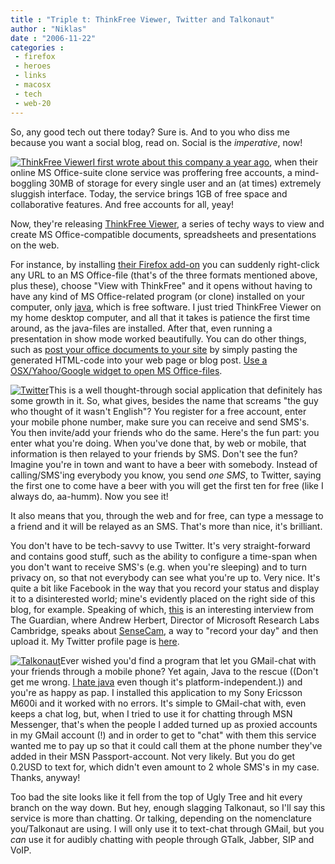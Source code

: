 ```yaml
---
title : "Triple t: ThinkFree Viewer, Twitter and Talkonaut"
author : "Niklas"
date : "2006-11-22"
categories : 
 - firefox
 - heroes
 - links
 - macosx
 - tech
 - web-20
---
```


So, any good tech out there today? Sure is. And to you who diss me because you want a social blog, read on. Social is the _imperative_, now!

[![ThinkFree Viewer](https://niklasblog.com/wp-content/2006-11-22-thinkfree.jpg)](http://viewer.thinkfree.com/index.html)[I first wrote about this company a year ago](https://niklasblog.com/?p=776), when their online MS Office-suite clone service was proffering free accounts, a mind-boggling 30MB of storage for every single user and an (at times) extremely sluggish interface. Today, the service brings 1GB of free space and collaborative features. And free accounts for all, yeay!

Now, they're releasing [ThinkFree Viewer](http://viewer.thinkfree.com/index.html), a series of techy ways to view and create MS Office-compatible documents, spreadsheets and presentations on the web.

For instance, by installing [their Firefox add-on](http://viewer.thinkfree.com/extensions/index.html) you can suddenly right-click any URL to an MS Office-file (that's of the three formats mentioned above, plus these), choose "View with ThinkFree" and it opens without having to have any kind of MS Office-related program (or clone) installed on your computer, only [java](http://www.java.com), which is free software. I just tried ThinkFree Viewer on my home desktop computer, and all that it takes is patience the first time around, as the java-files are installed. After that, even running a presentation in show mode worked beautifully. You can do other things, such as [post your office documents to your site](http://viewer.thinkfree.com/publisher/index.html) by simply pasting the generated HTML-code into your web page or blog post. [Use a OSX/Yahoo/Google widget to open MS Office-files](http://viewer.thinkfree.com/widgets/index.html).

[![Twitter](https://niklasblog.com/wp-content/2006-11-22-twitter.jpg)](http://twitter.com)This is a well thought-through social application that definitely has some growth in it. So, what gives, besides the name that screams "the guy who thought of it wasn't English"? You register for a free account, enter your mobile phone number, make sure you can receive and send SMS's. You then invite/add your friends who do the same. Here's the fun part: you enter what you're doing. When you've done that, by web or mobile, that information is then relayed to your friends by SMS. Don't see the fun? Imagine you're in town and want to have a beer with somebody. Instead of calling/SMS'ing everybody you know, you send _one SMS_, to Twitter, saying the first one to come have a beer with you will get the first ten for free (like I always do, aa-humm). Now you see it!

It also means that you, through the web and for free, can type a message to a friend and it will be relayed as an SMS. That's more than nice, it's brilliant.

You don't have to be tech-savvy to use Twitter. It's very straight-forward and contains good stuff, such as the ability to configure a time-span when you don't want to receive SMS's (e.g. when you're sleeping) and to turn privacy on, so that not everybody can see what you're up to. Very nice. It's quite a bit like Facebook in the way that you record your status and display it to a disinterested world; mine's evidently placed on the right side of this blog, for example. Speaking of which, [this](http://technology.guardian.co.uk/online/insideit/story/0,,1948495,00.html) is an interesting interview from The Guardian, where Andrew Herbert, Director of Microsoft Research Labs Cambridge, speaks about [SenseCam](http://research.microsoft.com/sendev/projects/sensecam), a way to "record your day" and then upload it. My Twitter profile page is [here](http://twitter.com/pivic).

[![Talkonaut](https://niklasblog.com/wp-content/2006-11-22-talkonaut.jpg)](http://www.talkonaut.com)Ever wished you'd find a program that let you GMail-chat with your friends through a mobile phone? Yet again, Java to the rescue ((Don't get me wrong. [I hate java](http://warp.povusers.org/grrr/java.html) even though it's platform-independent.)) and you're as happy as pap. I installed this application to my Sony Ericsson M600i and it worked with no errors. It's simple to GMail-chat with, even keeps a chat log, but, when I tried to use it for chatting through MSN Messenger, that's when the people I added turned up as proxied accounts in my GMail account (!) and in order to get to "chat" with them this service wanted me to pay up so that it could call them at the phone number they've added in their MSN Passport-account. Not very likely. But you do get 0.2USD to text for, which didn't even amount to 2 whole SMS's in my case. Thanks, anyway!

Too bad the site looks like it fell from the top of Ugly Tree and hit every branch on the way down. But hey, enough slagging Talkonaut, so I'll say this service is more than chatting. Or talking, depending on the nomenclature you/Talkonaut are using. I will only use it to text-chat through GMail, but you _can_ use it for audibly chatting with people through GTalk, Jabber, SIP and VoIP.
